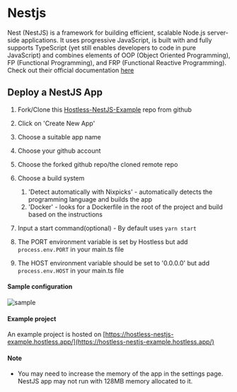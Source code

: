 # Nestjs

Nest (NestJS) is a framework for building efficient, scalable Node.js server-side applications. It uses progressive JavaScript, is built with and fully supports TypeScript (yet still enables developers to code in pure JavaScript) and combines elements of OOP (Object Oriented Programming), FP (Functional Programming), and FRP (Functional Reactive Programming).
Check out their official documentation [here](https://docs.nestjs.com/)

## Deploy a NestJS App

1. Fork/Clone this [Hostless-NestJS-Example](https://github.com/Hostless-Examples/Hostless-NestJs-Example) repo from github
2. Click on 'Create New App'
3. Choose a suitable app name
4. Choose your github account
5. Choose the forked github repo/the cloned remote repo
6. Choose a build system

    1. 'Detect automatically with Nixpicks' - automatically detects the programming language and builds the app
    2. 'Docker' - looks for a Dockerfile in the root of the project and build based on the instructions

7. Input a start command(optional) - By default uses ``yarn start``
8. The PORT environment variable is set by Hostless but add ``process.env.PORT`` in your main.ts file
9. The HOST environment variable should be set to '0.0.0.0' but add ``process.env.HOST`` in your main.ts file

#### Sample configuration
![sample](https://res.cloudinary.com/do58rrxug/image/upload/v1714127761/Screenshot_2024-04-26_at_11.19.52_uuaxcv.png)

#### Example project
An example project is hosted on [https://hostless-nestjs-example.hostless.app/](https://hostless-nestjs-example.hostless.app/)

#### Note
- You may need to increase the memory of the app in the settings page. NestJS app may not run with 128MB memory allocated to it.

